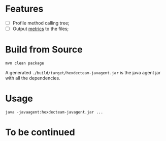 # Features

* [ ] Profile method calling tree;
* [ ] Output [metrics](http://metrics.dropwizard.io/) to the files;

# Build from Source

```
mvn clean package
```

A generated `./build/target/hexdecteam-javagent.jar` is the java agent jar with all the dependencies.

# Usage

```
java -javaagent:hexdecteam-javagent.jar ...
```

# To be continued